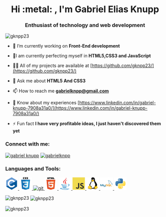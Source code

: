 <!-- ![Banner](link da imagem) -->
<h1 align="center">Hi :metal: , I'm Gabriel Elias Knupp</h1>
<h3 align="center">Enthusiast of technology and web development</h3>

<p align="left"> <img src="https://komarev.com/ghpvc/?username=gknpp23&label=Profile%20views&color=0e75b6&style=flat" alt="gknpp23" /> </p>

- 🔭 I’m currently working on **Front-End development**

- 🌱I am currently perfecting myself in **HTML5,CSS3 and JavaScript**

- 👨‍💻 All of my projects are available at [https://github.com/gknpp23/](https://github.com/gknpp23/)

- 💬 Ask me about **HTML5 And CSS3**

- 📫 How to reach me **gabrielknpp@gmail.com**

- 📄 Know about my experiences [https://www.linkedin.com/in/gabriel-knupp-7908a31a0/](https://www.linkedin.com/in/gabriel-knupp-7908a31a0/)

- ⚡ Fun fact **I have very profitable ideas, I just haven't discovered them yet**

<h3 align="left">Connect with me:</h3>
<p align="left">
<a href="https://linkedin.com/in/gabriel knupp" target="blank"><img align="center" src="https://raw.githubusercontent.com/rahuldkjain/github-profile-readme-generator/master/src/images/icons/Social/linked-in-alt.svg" alt="gabriel knupp" height="30" width="40" /></a>
<a href="https://instagram.com/gabrielknpp" target="blank"><img align="center" src="https://raw.githubusercontent.com/rahuldkjain/github-profile-readme-generator/master/src/images/icons/Social/instagram.svg" alt="gabrielknpp" height="30" width="40" /></a>
</p>

<h3 align="left">Languages and Tools:</h3>
<p align="left"> <a href="https://www.cprogramming.com/" target="_blank" rel="noreferrer"> <img src="https://raw.githubusercontent.com/devicons/devicon/master/icons/c/c-original.svg" alt="c" width="40" height="40"/> </a> <a href="https://www.w3schools.com/css/" target="_blank" rel="noreferrer"> <img src="https://raw.githubusercontent.com/devicons/devicon/master/icons/css3/css3-original-wordmark.svg" alt="css3" width="40" height="40"/> </a> <a href="https://git-scm.com/" target="_blank" rel="noreferrer"> <img src="https://www.vectorlogo.zone/logos/git-scm/git-scm-icon.svg" alt="git" width="40" height="40"/> </a> <a href="https://www.w3.org/html/" target="_blank" rel="noreferrer"> <img src="https://raw.githubusercontent.com/devicons/devicon/master/icons/html5/html5-original-wordmark.svg" alt="html5" width="40" height="40"/> </a> <a href="https://www.java.com" target="_blank" rel="noreferrer"> <img src="https://raw.githubusercontent.com/devicons/devicon/master/icons/java/java-original.svg" alt="java" width="40" height="40"/> </a> <a href="https://developer.mozilla.org/en-US/docs/Web/JavaScript" target="_blank" rel="noreferrer"> <img src="https://raw.githubusercontent.com/devicons/devicon/master/icons/javascript/javascript-original.svg" alt="javascript" width="40" height="40"/> </a> <a href="https://www.linux.org/" target="_blank" rel="noreferrer"> <img src="https://raw.githubusercontent.com/devicons/devicon/master/icons/linux/linux-original.svg" alt="linux" width="40" height="40"/> </a> <a href="https://www.mysql.com/" target="_blank" rel="noreferrer"> <img src="https://raw.githubusercontent.com/devicons/devicon/master/icons/mysql/mysql-original-wordmark.svg" alt="mysql" width="40" height="40"/> </a> <a href="https://www.python.org" target="_blank" rel="noreferrer"> <img src="https://raw.githubusercontent.com/devicons/devicon/master/icons/python/python-original.svg" alt="python" width="40" height="40"/> </a> </p>

<p><img align="left" src="https://github-readme-stats.vercel.app/api/top-langs?username=gknpp23&show_icons=true&theme=dark&locale=en&layout=compact" alt="gknpp23" /></p>




<p>&nbsp;<img align="center" src="https://github-readme-stats.vercel.app/api?username=gknpp23&show_icons=true&theme=dark&locale=en" alt="gknpp23" /></p>

<p><img align="center" src="https://github-readme-streak-stats.herokuapp.com/?user=gknpp23&theme=dark" alt="gknpp23" /></p>
